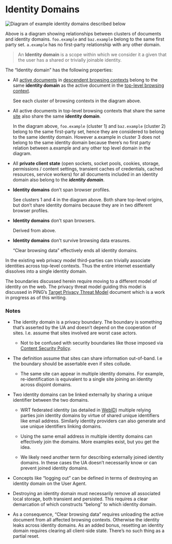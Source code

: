 Identity Domains
================

![Diagram of example identity domains described
below](/images/identity-domains.png)

Above is a diagram showing relationships between clusters of documents
and identity domains. `foo.example` and `baz.example` belong to the same
first party set. `a.example` has no first-party relationship with any
other domain.

> An **Identity domain** is a scope within which we consider it a given
> that the user has a shared or trivially joinable identity.

The “Identity domain” has the following properties:

-   All [active
    documents](https://html.spec.whatwg.org/multipage/browsers.html#active-document)
    in [descendent browsing
    contexts](https://html.spec.whatwg.org/multipage/browsers.html#list-of-the-descendant-browsing-contexts)
    belong to the same **identity domain** as the active document in the
    [top-level browsing
    context](https://html.spec.whatwg.org/multipage/browsers.html#top-level-browsing-context).

    See each cluster of browsing contexts in the diagram above.

-   All active documents in top-level browsing contexts that share the
    same
    [site](https://html.spec.whatwg.org/multipage/webappapis.html#site)
    also share the same **identity domain**.

    In the diagram above, `foo.example` (cluster 1) and `baz.example`
    (cluster 2) belong to the same first-party set, hence they are
    considered to belong to the same identity domain. However a.example
    in cluster 3 does not belong to the same identity domain because
    there’s no first party relation between a.example and any other top
    level domain in the diagram.

-   All **private client state** (open sockets, socket pools, cookies,
    storage, permissions / content settings, transient caches of
    credentials, cached resources, service workers) for all documents
    included in an identity domain also belong to the ***identity
    domain***.

-   **Identity domains** don’t span browser profiles.

    See clusters 1 and 4 in the diagram above. Both share top-level
    origins, but don’t share identity domains because they are in two
    different browser profiles.

-   **Identity domains** don’t span browsers.

    Derived from above.

-   **Identity domains** don’t survive browsing data erasures.

    “Clear browsing data” effectively ends all identity domains.

In the existing web privacy model third-parties can trivially associate
identities across top-level contexts. Thus the entire internet
essentially dissolves into a single identity domain.

The boundaries discussed herein require moving to a different model of
identity on the web. The privacy threat model guiding this model is
discussed in PING’s [Target Privacy Threat
Model](https://w3cping.github.io/privacy-threat-model/) document which
is a work in progress as of this writing.

### Notes

-   The identity domain is a privacy boundary. The boundary is something
    that’s asserted by the UA and doesn’t depend on the cooperation of
    sites. I.e. assume that sites involved are worst case actors.

    -   Not to be confused with security boundaries like those imposed
        via [Content Security
        Policy](https://developer.mozilla.org/en-US/docs/Web/HTTP/CSP).

-   The definition assume that sites can share information out-of-band.
    I.e the boundary should be assertable even if sites collude.

    -   The same site can appear in multiple identity domains. For
        example, re-identification is equivalent to a single site
        joining an identity across disjoint domains.

-   Two identity domains can be linked externally by sharing a unique
    identifier between the two domains.

    -   WRT federated identity (as detailed in
        [WebID](https://github.com/samuelgoto/WebID)) multiple relying
        parties join identity domains by virtue of shared unique
        identifiers like email address. Similarly identity providers can
        also generate and use unique identifiers linking domains.

    -   Using the same email address in multiple identity domains can
        effectively join the domains. More examples exist, but you get
        the idea.

    -   We likely need another term for describing externally joined
        identity domains. In these cases the UA doesn’t necessarily know
        or can prevent joined identity domains.

-   Concepts like “logging out” can be defined in terms of destroying an
    identity domain on the User Agent.

-   Destroying an identity domain must necessarily remove all associated
    local storage, both transient and persisted. This requires a clear
    demarcation of which constructs “belong” to which identity domain.

-   As a consequence, “Clear browsing data” requires unloading the
    active document from all affected browsing contexts. Otherwise the
    identity leaks across identity domains. As an added bonus, resetting
    an identity domain requires clearing all client-side state. There’s
    no such thing as a partial reset.
